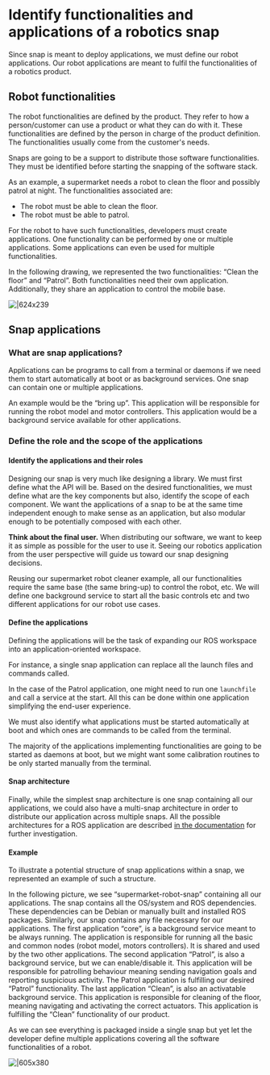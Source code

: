 # Identify functionalities and applications of a robotics snap

Since snap is meant to deploy applications, we must define our robot applications. Our robot applications are meant to fulfil the functionalities of a robotics product.


## Robot functionalities

The robot functionalities are defined by the product. They refer to how a person/customer can use a product or what they can do with it. These functionalities are defined by the person in charge of the product definition. The functionalities usually come from the customer's needs.

Snaps are going to be a support to distribute those software functionalities. They must be identified before starting the snapping of the software stack.

As an example, a supermarket needs a robot to clean the floor and possibly patrol at night. The functionalities associated are:

- The robot must be able to clean the floor.
- The robot must be able to patrol.

For the robot to have such functionalities, developers must create applications. One functionality can be performed by one or multiple applications. Some applications can even be used for multiple functionalities.

In the following drawing, we represented the two functionalities: “Clean the floor” and “Patrol”. Both functionalities need their own application. Additionally, they share an application to control the mobile base.

![|624x239](https://lh6.googleusercontent.com/gOoI-JvGvUhOWNoJ2vq9N2jb3gacSR2ya97NVWZfGB4Jsuy7QDjC73Ldj_RUS_6dCCJqPUKzBl8UC1raUsou0DeAna0jPmpKU8M66LuEiEBRy2X0kQyopADEz4QHFVZHpcvnWf_rFlcgG1f88pbc4KA)

## Snap applications


### What are snap applications?

Applications can be programs to call from a terminal or daemons if we need them to start automatically at boot or as background services. One snap can contain one or multiple applications.

An example would be the “bring up”. This application will be responsible for running the robot model and motor controllers. This application would be a background service available for other applications.


### Define the role and the scope of the applications

#### Identify the applications and their roles

Designing our snap is very much like designing a library. We must first define what the API will be. Based on the desired functionalities, we must define what are the key components but also, identify the scope of each component. We want the applications of a snap to be at the same time independent enough to make sense as an application, but also modular enough to be potentially composed with each other.

**Think about the final user.** When distributing our software, we want to keep it as simple as possible for the user to use it. Seeing our robotics application from the user perspective will guide us toward our snap designing decisions.

Reusing our supermarket robot cleaner example, all our functionalities require the same base (the same bring-up) to control the robot, etc. We will define one background service to start all the basic controls etc and two different applications for our robot use cases.


#### Define the applications

Defining the applications will be the task of expanding our ROS workspace into an application-oriented workspace.

For instance, a single snap application can replace all the launch files and commands called.

In the case of the Patrol application, one might need to run one `launchfile` and call a service at the start. All this can be done within one application simplifying the end-user experience.

We must also identify what applications must be started automatically at boot and which ones are commands to be called from the terminal.

The majority of the applications implementing functionalities are going to be started as daemons at boot, but we might want some calibration routines to be only started manually from the terminal.


#### Snap architecture

Finally, while the simplest snap architecture is one snap containing all our applications, we could also have a multi-snap architecture in order to distribute our application across multiple snaps. All the possible architectures for a ROS application are described [in the documentation](/docs/explanations/snaps/ros-architectures-with-snaps) for further investigation.


#### Example

To illustrate a potential structure of snap applications within a snap, we represented an example of such a structure.

In the following picture, we see “supermarket-robot-snap” containing all our applications. The snap contains all the OS/system and ROS dependencies. These dependencies can be Debian or manually built and installed ROS packages. Similarly, our snap contains any file necessary for our applications. The first application “core”, is a background service meant to be always running. The application is responsible for running all the basic and common nodes (robot model, motors controllers). It is shared and used by the two other applications. The second application “Patrol”, is also a background service, but we can enable/disable it. This application will be responsible for patrolling behaviour meaning sending navigation goals and reporting suspicious activity. The Patrol application is fulfilling our desired “Patrol” functionality. The last application “Clean”, is also an activatable background service. This application is responsible for cleaning of the floor, meaning navigating and activating the correct actuators. This application is fulfilling the “Clean” functionality of our product.

As we can see everything is packaged inside a single snap but yet let the developer define multiple applications covering all the software functionalities of a robot.

![|605x380](https://lh4.googleusercontent.com/dl5thSNLWZZTAysnewv1TBuTbXnYSOoHu6lUg6TJZDV7QnRsIunEWpGDGNzpKZ5_FNyzKNYfbXzHe9gwb7Y9kWgbtSvVa2_aSmwdjTzDaQLu0aho0sPXPR3ks0vIqvU29fPpxlVedrpWYxkXSqpz-PI)
